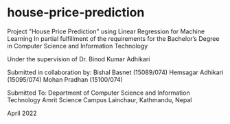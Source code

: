 # house-price-prediction


Project "House Price Prediction" using Linear Regression for Machine Learning
In partial fulfillment of the requirements for the Bachelor’s Degree in Computer Science and Information Technology


Under the supervision of Dr. Binod Kumar Adhikari


Submitted in collaboration by:
Bishal Basnet (15089/074)
Hemsagar Adhikari (15095/074)
Mohan Pradhan (15100/074)


Submitted To:
Department of Computer Science and Information Technology
Amrit Science Campus
Lainchaur, Kathmandu, Nepal


April 2022
